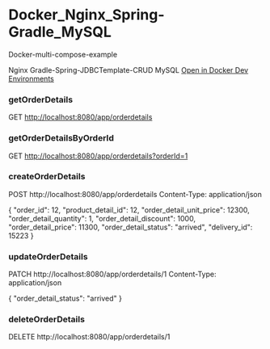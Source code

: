 # Docker_Nginx_Spring-Gradle_MySQL
Docker-multi-compose-example

Nginx
Gradle-Spring-JDBCTemplate-CRUD
MySQL
[Open in Docker Dev Environments](https://open.docker.com/dashboard/dev-envs?url=https://github.com/ooMia/Docker_Nginx_Spring-Gradle_MySQL/tree/main/)

### getOrderDetails
GET [http://localhost:8080/app/orderdetails](http://localhost:8080/app/orderdetails)

### getOrderDetailsByOrderId
GET [http://localhost:8080/app/orderdetails?orderId=1](http://localhost:8080/app/orderdetails?orderId=1)

### createOrderDetails
POST http://localhost:8080/app/orderdetails
Content-Type: application/json

{
"order_id": 12,
"product_detail_id": 12,
"order_detail_unit_price": 12300,
"order_detail_quantity": 1,
"order_detail_discount": 1000,
"order_detail_price": 11300,
"order_detail_status": "arrived",
"delivery_id": 15223
}


### updateOrderDetails
PATCH http://localhost:8080/app/orderdetails/1
Content-Type: application/json

{
  "order_detail_status": "arrived"
}

### deleteOrderDetails
DELETE http://localhost:8080/app/orderdetails/1
